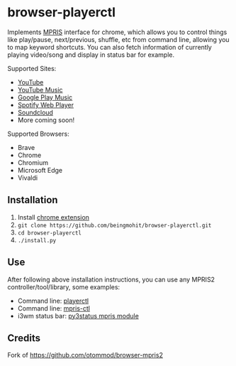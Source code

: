 # browser-playerctl

Implements [MPRIS](https://specifications.freedesktop.org/mpris-spec/latest/) interface for chrome, which allows you to control things like play/pause, next/previous, shuffle, etc from command line, allowing you to map keyword shortcuts. You can also fetch information of currently playing video/song and display in status bar for example.

Supported Sites:
* [YouTube](https://youtube.com)
* [YouTube Music](https://music.youtube.com)
* [Google Play Music](https://play.google.com)
* [Spotify Web Player](https://www.spotify.com/in)
* [Soundcloud](https://soundcloud.com)
* More coming soon!

Supported Browsers:
* Brave
* Chrome
* Chromium
* Microsoft Edge
* Vivaldi

## Installation
1. Install [chrome extension](https://chrome.google.com/webstore/detail/browser-playerctl/ojjjidifjmbbckdjfiagdfdepbcmnicg)
2. `git clone https://github.com/beingmohit/browser-playerctl.git`
3. `cd browser-playerctl`
4. `./install.py`

## Use
After following above installation instructions, you can use any MPRIS2 controller/tool/library, some examples:
* Command line: [playerctl](https://github.com/acrisci/playerctl)
* Command line: [mpris-ctl](https://github.com/mariusor/mpris-ctl)
* i3wm status bar: [py3status mpris module](https://github.com/ultrabug/py3status)

## Credits
Fork of https://github.com/otommod/browser-mpris2
